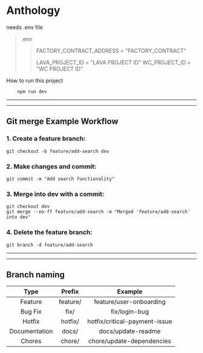 # Anthology

needs .env file

> .env
>
> > FACTORY_CONTRACT_ADDRESS = "FACTORY_CONTRACT"
> >
> > LAVA_PROJECT_ID = "LAVA PROJECT ID"
> > WC_PROJECT_ID = "WC PROJECT ID"

How to run this project

```
    npm run dev
```

---

---

## Git merge Example Workflow

### 1. Create a feature branch:

```
git checkout -b feature/add-search dev
```

### 2. Make changes and commit:

```
git commit -m "Add search functionality"
```

### 3. Merge into dev with a commit:

```
git checkout dev
git merge --no-ff feature/add-search -m "Merged 'feature/add-search' into dev"
```

### 4. Delete the feature branch:

```
git branch -d feature/add-search
```

---

---

## Branch naming

|     Type      |  Prefix  |            Example            |
| :-----------: | :------: | :---------------------------: |
|    Feature    | feature/ |    feature/user-onboarding    |
|    Bug Fix    |   fix/   |         fix/login-bug         |
|    Hotfix     | hotfix/  | hotfix/critical-payment-issue |
| Documentation |  docs/   |      docs/update-readme       |
|    Chores     |  chore/  |   chore/update-dependencies   |
